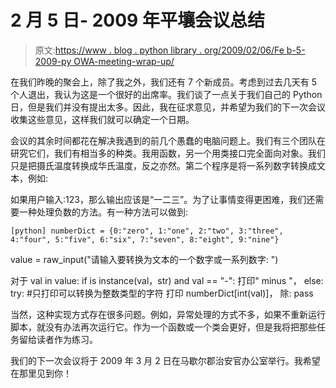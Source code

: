# 2 月 5 日- 2009 年平壤会议总结

> 原文:[https://www . blog . python library . org/2009/02/06/Fe b-5-2009-py OWA-meeting-wrap-up/](https://www.blog.pythonlibrary.org/2009/02/06/feb-5th-2009-pyowa-meeting-wrap-up/)

在我们昨晚的聚会上，除了我之外，我们还有 7 个新成员。考虑到过去几天有 5 个人退出，我认为这是一个很好的出席率。我们谈了一点关于我们自己的 Python 日，但是我们并没有提出太多。因此，我在征求意见，并希望为我们的下一次会议收集这些意见，这样我们就可以确定一个日期。

会议的其余时间都花在解决我遇到的前几个愚蠢的电脑问题上。我们有三个团队在研究它们，我们有相当多的种类。我用函数，另一个用类接口完全面向对象。我们只是把摄氏温度转换成华氏温度，反之亦然。第二个程序是将一系列数字转换成文本，例如:

如果用户输入:123，那么输出应该是“一二三”。为了让事情变得更困难，我们还需要一种处理负数的方法。有一种方法可以做到:

`[python]
numberDict = {0:"zero", 1:"one", 2:"two", 3:"three", 4:"four",
5:"five", 6:"six", 7:"seven", 8:"eight", 9:"nine"}`

value = raw_input("请输入要转换为文本的一个数字或一系列数字: ")

对于 val in value:
if is instance(val，str) and val == "-":
打印" minus "，
else:
try:
#只打印可以转换为整数类型的字符
打印 numberDict[int(val)]，
除:
pass

当然，这种实现方式存在很多问题。例如，异常处理的方式不多，如果不重新运行脚本，就没有办法再次运行它。作为一个函数或一个类会更好，但是我将把那些任务留给读者作为练习。

我们的下一次会议将于 2009 年 3 月 2 日在马歇尔郡治安官办公室举行。我希望在那里见到你！